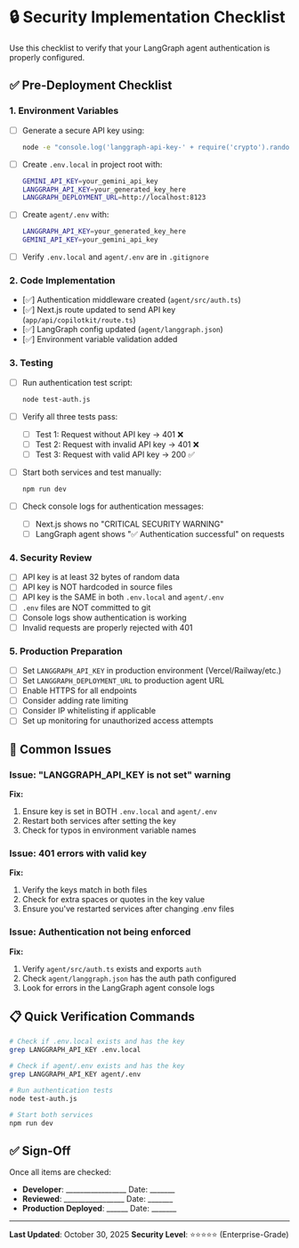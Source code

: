 # 🔒 Security Implementation Checklist

Use this checklist to verify that your LangGraph agent authentication is properly configured.

## ✅ Pre-Deployment Checklist

### 1. Environment Variables

- [ ] Generate a secure API key using:
  ```bash
  node -e "console.log('langgraph-api-key-' + require('crypto').randomBytes(32).toString('base64url'))"
  ```

- [ ] Create `.env.local` in project root with:
  ```bash
  GEMINI_API_KEY=your_gemini_api_key
  LANGGRAPH_API_KEY=your_generated_key_here
  LANGGRAPH_DEPLOYMENT_URL=http://localhost:8123
  ```

- [ ] Create `agent/.env` with:
  ```bash
  LANGGRAPH_API_KEY=your_generated_key_here
  GEMINI_API_KEY=your_gemini_api_key
  ```

- [ ] Verify `.env.local` and `agent/.env` are in `.gitignore`

### 2. Code Implementation

- [✅] Authentication middleware created (`agent/src/auth.ts`)
- [✅] Next.js route updated to send API key (`app/api/copilotkit/route.ts`)
- [✅] LangGraph config updated (`agent/langgraph.json`)
- [✅] Environment variable validation added

### 3. Testing

- [ ] Run authentication test script:
  ```bash
  node test-auth.js
  ```

- [ ] Verify all three tests pass:
  - [ ] Test 1: Request without API key → 401 ❌
  - [ ] Test 2: Request with invalid API key → 401 ❌
  - [ ] Test 3: Request with valid API key → 200 ✅

- [ ] Start both services and test manually:
  ```bash
  npm run dev
  ```

- [ ] Check console logs for authentication messages:
  - [ ] Next.js shows no "CRITICAL SECURITY WARNING"
  - [ ] LangGraph agent shows "✅ Authentication successful" on requests

### 4. Security Review

- [ ] API key is at least 32 bytes of random data
- [ ] API key is NOT hardcoded in source files
- [ ] API key is the SAME in both `.env.local` and `agent/.env`
- [ ] `.env` files are NOT committed to git
- [ ] Console logs show authentication is working
- [ ] Invalid requests are properly rejected with 401

### 5. Production Preparation

- [ ] Set `LANGGRAPH_API_KEY` in production environment (Vercel/Railway/etc.)
- [ ] Set `LANGGRAPH_DEPLOYMENT_URL` to production agent URL
- [ ] Enable HTTPS for all endpoints
- [ ] Consider adding rate limiting
- [ ] Consider IP whitelisting if applicable
- [ ] Set up monitoring for unauthorized access attempts

## 🚨 Common Issues

### Issue: "LANGGRAPH_API_KEY is not set" warning

**Fix:**
1. Ensure key is set in BOTH `.env.local` and `agent/.env`
2. Restart both services after setting the key
3. Check for typos in environment variable names

### Issue: 401 errors with valid key

**Fix:**
1. Verify the keys match in both files
2. Check for extra spaces or quotes in the key value
3. Ensure you've restarted services after changing .env files

### Issue: Authentication not being enforced

**Fix:**
1. Verify `agent/src/auth.ts` exists and exports `auth`
2. Check `agent/langgraph.json` has the auth path configured
3. Look for errors in the LangGraph agent console logs

## 📋 Quick Verification Commands

```bash
# Check if .env.local exists and has the key
grep LANGGRAPH_API_KEY .env.local

# Check if agent/.env exists and has the key
grep LANGGRAPH_API_KEY agent/.env

# Run authentication tests
node test-auth.js

# Start both services
npm run dev
```

## ✅ Sign-Off

Once all items are checked:

- **Developer**: _________________ Date: _______
- **Reviewed**: _________________ Date: _______
- **Production Deployed**: ______ Date: _______

---

**Last Updated**: October 30, 2025
**Security Level**: ⭐⭐⭐⭐⭐ (Enterprise-Grade)

